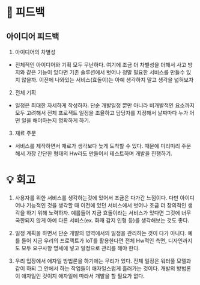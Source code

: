 # 🤝 피드백
## 아이디어 피드백
1. 아이디어의 차별성
- 전체적인 아이디어와 기획 모두 무난하다. 여기에 조금 더 차별성을 더해서 사고 방지와 같은 기능이 있다면 기존 솔루션에서 벗어나 정말 필요한 서비스를 만들수 있지 않을까. 이전에 나와있는 서비스(효돌이)는 아예 생각하지 말고 생각을 넓혀보자

2. 전체 기획
- 일정은 최대한 자세하게 작성하자. 단순 개발일정 뿐만 아니라 비개발적인 요소까지 모두 고려해서 전체 프로젝트 일정을 조율하고 담당자를 지정해서 날짜마다 누가 어떤 일을 해야하는지 명확하게 하기.

3. 재료 주문
- 서비스를 제작하면서 재료가 생각보다 늦게 도착할 수 있다. 때문에 미리미리 주문해서 가장 간단한 형태의 Hw라도 만들어서 테스트하며 개발을 진행하기.

# 💡 회고 
1. 사용자를 위한 서비스를 생각하는것에 있어서 조금은 다가간 느낌이다. 다만 아이디어나 기능적인 것을 생각할 때 이전에 있던 서비스에서 벗어나 조금 더 창의적인 생각을 하기 위해 노력하자. 예를들어 지금 효돌이라는 서비스가 있다면 그것에 너무 국한되지 않게 아예 다른 서비스(ex. 화재 감지 인형 등)를 생각해보는 것도 좋다.

2. 일정 계획을 하면서 단순 개발의 영역에서의 일정을 관리하는 것이 다가 아니다. 예를 들어 지금 우리의 프로젝트가 IoT를 활용한다면 전체 Hw적인 측면, 디자인까지도 모두 요구사항 명세에 넣고 일정으로 관리를 해야 한다.

3. 우리 입장에서 애자일 방법론을 하기에는 무리가 있다. 전체 일정은 워터풀 모델과 같이 하되 그 안에서 하는 작업들이 애자일스럽게 흘러가는 것이다. 개발의 방법론이 애자일인 것이지 애자일에 따라서 개발을 할 필요가 없다.
